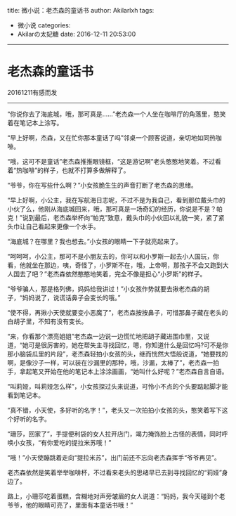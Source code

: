 title: 微小说：老杰森的童话书
author: Akilarlxh
tags:
  - 微小说
categories:
  - Akilarの太妃糖
date: 2016-12-11 20:53:00
---
# 老杰森的童话书

20161211有感而发

---

“你说你去了海底城，哦，那可真是……”老杰森一个人坐在咖啡厅的角落里，憨笑着在笔记本上涂写。

“早上好啊，杰森，又在忙你那本童话了吗”邻桌一个顾客说道，亲切地如同热咖啡。

“哦，这可不是童话”老杰森推推眼镜框，“这是游记啊”老头憨憨地笑着。不过看着“热咖啡”的样子，也就不打算多做解释了。

 “爷爷，你在写些什么啊？”小女孩脆生生的声音打断了老杰森的思绪。

“早上好啊，小公主，我在写航海日志呢，不过不是为我自己，看到那位戴头巾的小伙了么，他刚从海底城回来，哦，那可真是一场奇幻的经历，你说是不是？帕克！”说到最后，老杰森举杯向“帕克”致意，戴头巾的小伙回以礼貌一笑，紧了紧头巾让自己看起来更像一个水手。

“海底城？在哪里？我也想去。”小女孩的眼睛一下子就亮起来了。

“呵呵呵，小公主，那可不是小朋友去的，你可以和小罗斯一起去小人国玩，你看，他就坐在那边，咦，奇怪了，小罗斯不在，哦，上帝啊，那孩子不会又跑到大人国去了吧？”老杰森依然憨憨地笑着，完全不像是担心“小罗斯”的样子。

“爷爷骗人，那是格列佛，妈妈给我讲过！”小女孩作势就要去揪老杰森的胡子，“妈妈说了，说谎话鼻子会变长的哦。”

“使不得，再揪小天使就要变小恶魔了”，老杰森按按鼻子，可惜那鼻子藏在老头的白胡子里，不知有没有变长。

“来，你看那个漂亮姐姐”老杰森一边说一边慌忙地把胡子藏进围巾里，又说道，“她可是很厉害的，她在帮失主寻找回忆，嗯，你知道什么是回忆吗?可不是你那小脑袋瓜里的片段”，老杰森轻拍小女孩的头，继而恍然大悟般说道，“她要找的啊，是像沙子一样，可以装在沙漏里的那种，哦，沙漏，太棒了”，老杰森一拍手，拿起笔又开始在他的笔记本上涂涂画画，“她叫什么好呢？”老杰森自言自语。

“叫莉娅，叫莉娅怎么样”，小女孩探过头来说道，可怜小不点的个头要踮起脚才能看到笔记本。

“真不错，小天使，多好听的名字！”，老头又一次拍拍小女孩的头，憨笑着写下这个好听的名字。

“珊莎，回家了”，手提便利袋的女人拉开店门，竭力掩饰脸上古怪的表情，同时呼唤小女孩，“有你爱吃的提拉米苏哦！”

“哦！”小天使蹦跳着走向“提拉米苏”，出门前还不忘向老杰森挥手“爷爷再见”。

老杰森依然是笑着举举咖啡杯，不过看来老头的思绪早已去到寻找回忆的“莉娅”身边了。

路上，小珊莎吃着蛋糕，含糊地对声旁皱眉的女人说道：“妈妈，我今天碰到个老爷爷，他的眼睛可亮了，里面有本童话书哦！”